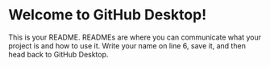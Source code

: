  # Welcome to GitHub Desktop!

This is your README. READMEs are where you can communicate what your project is and how to use it.
Write your name on line 6, save it, and then head back to GitHub  Desktop.
